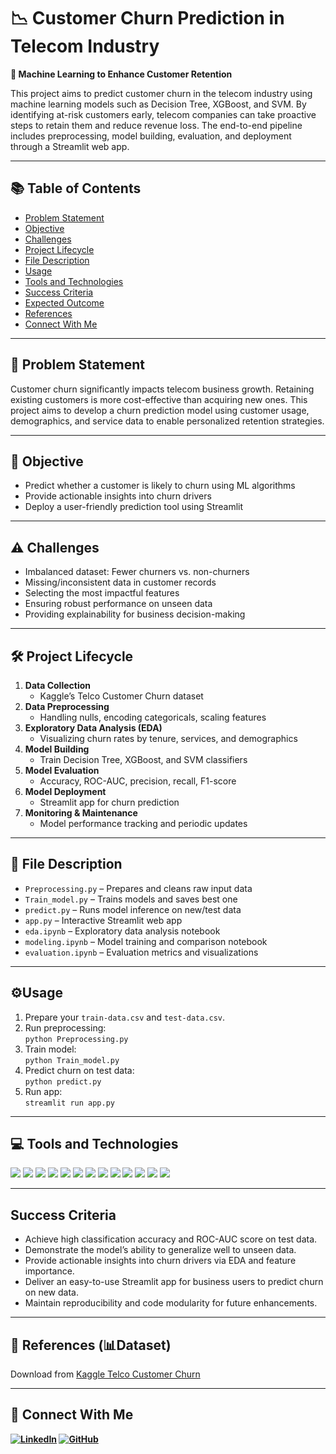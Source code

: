 # 📉 Customer Churn Prediction in Telecom Industry  
**🎯 Machine Learning to Enhance Customer Retention**

This project aims to predict customer churn in the telecom industry using machine learning models such as Decision Tree, XGBoost, and SVM. By identifying at-risk customers early, telecom companies can take proactive steps to retain them and reduce revenue loss. The end-to-end pipeline includes preprocessing, model building, evaluation, and deployment through a Streamlit web app.

---

## 📚 Table of Contents  
- [Problem Statement](#problem-statement)  
- [Objective](#objective)  
- [Challenges](#challenges)  
- [Project Lifecycle](#project-lifecycle)  
- [File Description](#file-description)  
- [Usage](#usage)  
- [Tools and Technologies](#tools-and-technologies)  
- [Success Criteria](#success-criteria)  
- [Expected Outcome](#expected-outcome)  
- [References](#references)  
- [Connect With Me](#connect-with-me)

---

## 📌 Problem Statement  
Customer churn significantly impacts telecom business growth. Retaining existing customers is more cost-effective than acquiring new ones. This project aims to develop a churn prediction model using customer usage, demographics, and service data to enable personalized retention strategies.

---

## 🎯 Objective  
- Predict whether a customer is likely to churn using ML algorithms  
- Provide actionable insights into churn drivers  
- Deploy a user-friendly prediction tool using Streamlit  

---

## ⚠️ Challenges  
- Imbalanced dataset: Fewer churners vs. non-churners  
- Missing/inconsistent data in customer records  
- Selecting the most impactful features  
- Ensuring robust performance on unseen data  
- Providing explainability for business decision-making  

---

## 🛠️ Project Lifecycle  
1. **Data Collection**  
   - Kaggle’s Telco Customer Churn dataset  
2. **Data Preprocessing**  
   - Handling nulls, encoding categoricals, scaling features  
3. **Exploratory Data Analysis (EDA)**  
   - Visualizing churn rates by tenure, services, and demographics  
4. **Model Building**  
   - Train Decision Tree, XGBoost, and SVM classifiers  
5. **Model Evaluation**  
   - Accuracy, ROC-AUC, precision, recall, F1-score  
6. **Model Deployment**  
   - Streamlit app for churn prediction  
7. **Monitoring & Maintenance**  
   - Model performance tracking and periodic updates  

---

## 📁 File Description  
- `Preprocessing.py` – Prepares and cleans raw input data  
- `Train_model.py` – Trains models and saves best one  
- `predict.py` – Runs model inference on new/test data  
- `app.py` – Interactive Streamlit web app  
- `eda.ipynb` – Exploratory data analysis notebook  
- `modeling.ipynb` – Model training and comparison notebook  
- `evaluation.ipynb` – Evaluation metrics and visualizations  

---

## ⚙️Usage
1. Prepare your `train-data.csv` and `test-data.csv`.
2. Run preprocessing:  
   `python Preprocessing.py`
3. Train model:  
   `python Train_model.py`
4. Predict churn on test data:  
   `python predict.py`
5. Run app:  
   `streamlit run app.py`

---

## 💻 Tools and Technologies  

<p>
  <img src="https://img.shields.io/badge/Python-3776AB?style=for-the-badge&logo=python&logoColor=white" />
  <img src="https://img.shields.io/badge/Pandas-150458?style=for-the-badge&logo=pandas&logoColor=white" />
  <img src="https://img.shields.io/badge/Numpy-013243?style=for-the-badge&logo=numpy&logoColor=white" />
  <img src="https://img.shields.io/badge/scikit--learn-F7931E?style=for-the-badge&logo=scikit-learn&logoColor=white" />
  <img src="https://img.shields.io/badge/XGBoost-EC0000?style=for-the-badge&logo=python&logoColor=white" />
  <img src="https://img.shields.io/badge/Matplotlib-3776AB?style=for-the-badge&logo=python&logoColor=white" />
  <img src="https://img.shields.io/badge/Seaborn-44A8B3?style=for-the-badge&logo=python&logoColor=white" />
  <img src="https://img.shields.io/badge/Plotly-3F4F75?style=for-the-badge&logo=plotly&logoColor=white" />
  <img src="https://img.shields.io/badge/Joblib-008000?style=for-the-badge&logo=python&logoColor=white" />
  <img src="https://img.shields.io/badge/Streamlit-FF4B4B?style=for-the-badge&logo=streamlit&logoColor=white" />
  <img src="https://img.shields.io/badge/Jupyter-F37626?style=for-the-badge&logo=jupyter&logoColor=white" />
  <img src="https://img.shields.io/badge/VSCode-007ACC?style=for-the-badge&logo=visual-studio-code&logoColor=white" />
  <img src="https://img.shields.io/badge/Spyder-FF0000?style=for-the-badge&logo=python&logoColor=white" />
</p>

---

## Success Criteria
- Achieve high classification accuracy and ROC-AUC score on test data.  
- Demonstrate the model’s ability to generalize well to unseen data.  
- Provide actionable insights into churn drivers via EDA and feature importance.  
- Deliver an easy-to-use Streamlit app for business users to predict churn on new data.  
- Maintain reproducibility and code modularity for future enhancements.

---

## 🔗 References (📊Dataset)
Download from [Kaggle Telco Customer Churn](https://www.kaggle.com/blastchar/telco-customer-churn)

---

## 🤝 Connect With Me  
**[![LinkedIn](https://img.shields.io/badge/LinkedIn-Prathamesh%20Jadhav-blue?logo=linkedin)](https://www.linkedin.com/in/prathamesh-jadhav-78b02523a/) [![GitHub](https://img.shields.io/badge/GitHub-Prathamesh%20Jadhav-2b3137?logo=github)](https://github.com/prathamesh693)**